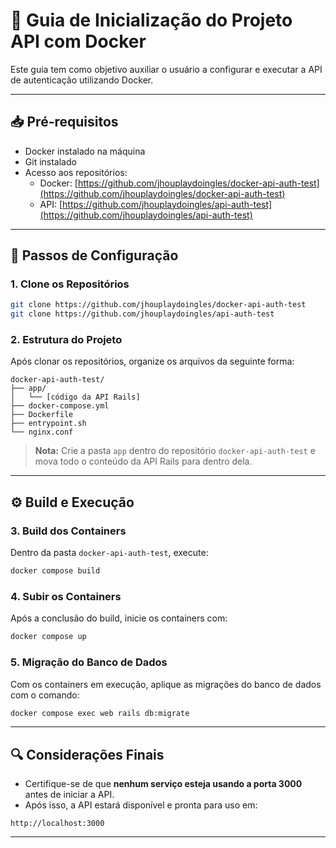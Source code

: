 
# 🚀 Guia de Inicialização do Projeto API com Docker

Este guia tem como objetivo auxiliar o usuário a configurar e executar a API de autenticação utilizando Docker.

---

## 📥 Pré-requisitos

- Docker instalado na máquina
- Git instalado
- Acesso aos repositórios:
  - Docker: [https://github.com/jhouplaydoingles/docker-api-auth-test](https://github.com/jhouplaydoingles/docker-api-auth-test)
  - API: [https://github.com/jhouplaydoingles/api-auth-test](https://github.com/jhouplaydoingles/api-auth-test)

---

## 🧰 Passos de Configuração

### 1. Clone os Repositórios

```bash
git clone https://github.com/jhouplaydoingles/docker-api-auth-test
git clone https://github.com/jhouplaydoingles/api-auth-test
```

### 2. Estrutura do Projeto

Após clonar os repositórios, organize os arquivos da seguinte forma:

```
docker-api-auth-test/
├── app/
│   └── [código da API Rails]
├── docker-compose.yml
├── Dockerfile
├── entrypoint.sh
└── nginx.conf
```

> **Nota:** Crie a pasta `app` dentro do repositório `docker-api-auth-test` e mova todo o conteúdo da API Rails para dentro dela.

---

## ⚙️ Build e Execução

### 3. Build dos Containers

Dentro da pasta `docker-api-auth-test`, execute:

```bash
docker compose build
```

### 4. Subir os Containers

Após a conclusão do build, inicie os containers com:

```bash
docker compose up
```

### 5. Migração do Banco de Dados

Com os containers em execução, aplique as migrações do banco de dados com o comando:

```bash
docker compose exec web rails db:migrate
```

---

## 🔍 Considerações Finais

- Certifique-se de que **nenhum serviço esteja usando a porta 3000** antes de iniciar a API.
- Após isso, a API estará disponível e pronta para uso em:

```
http://localhost:3000
```

---

